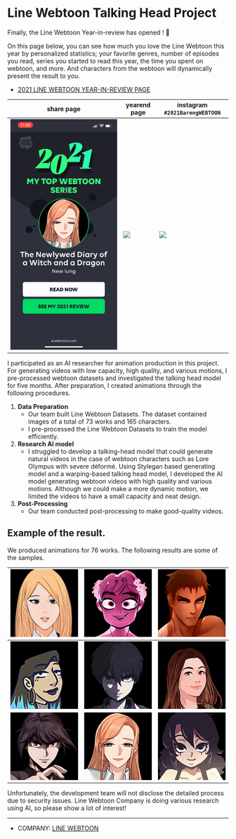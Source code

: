 # Line Webtoon Talking Head Project

Finally, the Line Webtoon Year-in-review has opened ! 🎉

On this page below, you can see how much you love the Line Webtoon this year by personalized statistics; your favorite genres, number of episodes you read, series you started to read this year, the time you spent on webtoon, and more. And characters from the webtoon will dynamically present the result to you.

- [2021 LINE WEBTOON YEAR-IN-REVIEW PAGE](https://www.webtoons.com/en/yearend/share/WEBTOON/2135)

| share page | yearend page | instagram `#2021BarengWEBTOON` |
|--|--|--|
| <img src='./asset/page-1.gif?raw=1' width = '700' > | <img src='./asset/page-2.gif?raw=1' width = '700' > |  <img src='./asset/page-3.gif?raw=1' width = '700' > | 

I participated as an AI researcher for animation production in this project. For generating videos with low capacity, high quality, and various motions, I pre-processed webtoon datasets and investigated the talking head model for five months. After preparation, I created animations through the following procedures.

1. **Data Preparation**
    - Our team built Line Webtoon Datasets. The dataset contained images of a total of 73 works and 165 characters.
    - I pre-processed the Line Webtoon Datasets to train the model efficiently.
2. **Research AI model**
    - I struggled to develop a talking-head model that could generate natural videos in the case of webtoon characters such as Lore Olympus with severe déformé. Using Stylegan based generating model and a warping-based talking head model, I developed the AI model generating webtoon videos with high quality and various motions. Although we could make a more dynamic motion, we limited the videos to have a small capacity and neat design.
3. **Post-Processing**
    - Our team conducted post-processing to make good-quality videos.


## Example of the result.

We produced animations for 76 works. The following results are some of the samples.

| <img src='./asset/602.gif?raw=1' width = '700' > |  <img src='./asset/1320.gif?raw=1' width = '700' > |  <img src='./asset/1468.gif?raw=1' width = '700' > | 
|--|--|--|
| <img src='./asset/1937.gif?raw=1' width = '700' > |  <img src='./asset/2534.gif?raw=1' width = '700' > |  <img src='./asset/2177.gif?raw=1' width = '700' > | 
| <img src='./asset/2175.gif?raw=1' width = '700' > |  <img src='./asset/2448.gif?raw=1' width = '700' > |  <img src='./asset/2803.gif?raw=1' width = '700' > | 


Unfortunately, the development team will not disclose the detailed process due to security issues. Line Webtoon Company is doing various research using AI, so please show a lot of interest!


---

- COMPANY: [LINE WEBTOON](https://www.webtoons.com/en/)
